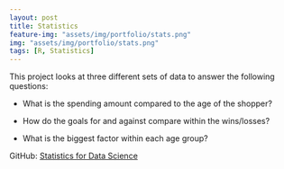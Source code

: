 ```yaml
---
layout: post
title: Statistics
feature-img: "assets/img/portfolio/stats.png"
img: "assets/img/portfolio/stats.png"
tags: [R, Statistics]
---
```


This project looks at three different sets of data to answer the following questions:

* What is the spending amount compared to the age of the shopper?

* How do the goals for and against compare within the wins/losses?

* What is the biggest factor within each age group?

GitHub:
[Statistics for Data Science](https://github.com/knmoses/DSC520-R)
